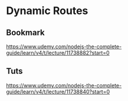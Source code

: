 # Dynamic Routes 

## Bookmark
https://www.udemy.com/nodejs-the-complete-guide/learn/v4/t/lecture/11738882?start=0

## Tuts
https://www.udemy.com/nodejs-the-complete-guide/learn/v4/t/lecture/11738840?start=0

